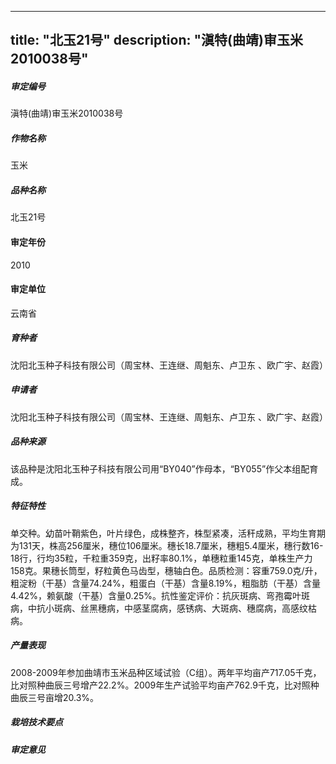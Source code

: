 
---
title: "北玉21号"
description: "滇特(曲靖)审玉米2010038号"
---
##### 审定编号 
滇特(曲靖)审玉米2010038号

##### 作物名称
玉米

##### 品种名称
北玉21号

#### 审定年份
2010	

#### 审定单位
云南省

##### 育种者
沈阳北玉种子科技有限公司（周宝林、王连继、周魁东、卢卫东  、欧广宇、赵霞）

##### 申请者
沈阳北玉种子科技有限公司（周宝林、王连继、周魁东、卢卫东  、欧广宇、赵霞）

##### 品种来源
该品种是沈阳北玉种子科技有限公司用“BY040”作母本，“BY055”作父本组配育成。

##### 特征特性
单交种。幼苗叶鞘紫色，叶片绿色，成株整齐，株型紧凑，活秆成熟，平均生育期为131天，株高256厘米，穗位106厘米。穗长18.7厘米，穗粗5.4厘米，穗行数16-18行，行均35粒，千粒重359克，出籽率80.1%，单穗粒重145克，单株生产力158克。果穗长筒型，籽粒黄色马齿型，穗轴白色。品质检测：容重759.0克/升，粗淀粉（干基）含量74.24%，粗蛋白（干基）含量8.19%，粗脂肪（干基）含量4.42%，赖氨酸（干基）含量0.25%。抗性鉴定评价：抗灰斑病、弯孢霉叶斑病，中抗小斑病、丝黑穗病，中感茎腐病，感锈病、大斑病、穗腐病，高感纹枯病。

##### 产量表现
2008-2009年参加曲靖市玉米品种区域试验（C组）。两年平均亩产717.05千克，比对照种曲辰三号增产22.2%。2009年生产试验平均亩产762.9千克，比对照种曲辰三号亩增20.3%。

##### 栽培技术要点


##### 审定意见



